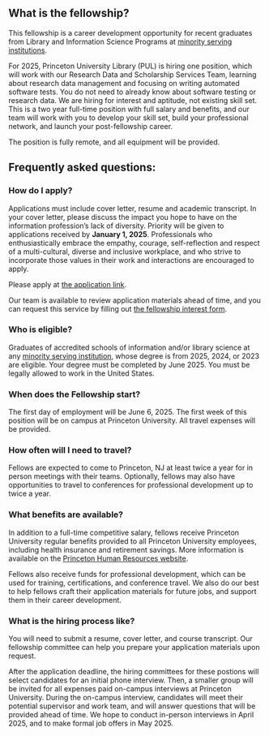 ## What is the fellowship?
This fellowship is a career development opportunity for recent graduates from Library and Information Science Programs at [minority serving institutions](https://en.wikipedia.org/wiki/Minority-serving_institution). 

For 2025, Princeton University Library (PUL) is hiring one position, which will work with our Research Data and Scholarship Services Team, learning about research data management and focusing on writing automated software tests. You do not need to already know about software testing or research data. We are hiring for interest and aptitude, not existing skill set.
This is a two year full-time position with full salary and benefits, and our team will work with you to develop your skill set, build your professional network, and launch your post-fellowship career. 

The position is fully remote, and all equipment will be provided. 

## Frequently asked questions:

### How do I apply?

Applications must include cover letter, resume and academic transcript. In your cover letter, please discuss the impact you hope to have on the information profession’s lack of diversity. Priority will be given to applications received by **January 1, 2025**. Professionals who enthusiastically embrace the empathy, courage, self-reflection and respect of a multi-cultural, diverse and inclusive workplace, and who strive to incorporate those values in their work and interactions are encouraged to apply.

Please apply at [the application link](https://main-princeton.icims.com/jobs/20222/software-development-fellow/job).

Our team is available to review application materials ahead of time, and you can request this service by filling out [the fellowship interest form](https://docs.google.com/forms/d/e/1FAIpQLSfSqkVow5clp9akrgzFcY8QaTwb0qW7bTmqtz5TyLID-n7krQ/viewform).

### Who is eligible?
Graduates of accredited schools of information and/or library science at any [minority serving institution](https://en.wikipedia.org/wiki/Minority-serving_institution), whose degree is from 2025, 2024, or 2023 are eligible. Your degree must be completed by June 2025. You must be legally allowed to work in the United States. 

### When does the Fellowship start?
The first day of employment will be June 6, 2025. The first week of this position will be on campus at Princeton University. All travel expenses will be provided. 

### How often will I need to travel?
Fellows are expected to come to Princeton, NJ at least twice a year for in person meetings with their teams. Optionally, fellows may also have opportunities to travel to conferences for professional development up to twice a year. 

### What benefits are available?
In addition to a full-time competitive salary, fellows receive Princeton University regular benefits provided to all Princeton University employees, including health insurance and retirement savings. More information is available on the [Princeton Human Resources website](https://hr.princeton.edu/thrive/health). 

Fellows also receive funds for professional development, which can be used for training, certifications, and conference travel. We also do our best to help fellows craft their application materials for future jobs, and support them in their career development. 

### What is the hiring process like?
You will need to submit a resume, cover letter, and course transcript. Our fellowship committee can help you prepare your application materials upon request. 

After the application deadline, the hiring committees for these postions will select candidates for an initial phone interview. Then, a smaller group will be invited for all expenses paid on-campus interviews at Princeton University. During the on-campus interview, candidates will meet their potential supervisor and work team, and will answer questions that will be provided ahead of time. We hope to conduct in-person interviews in April 2025, and to make formal job offers in May 2025.
